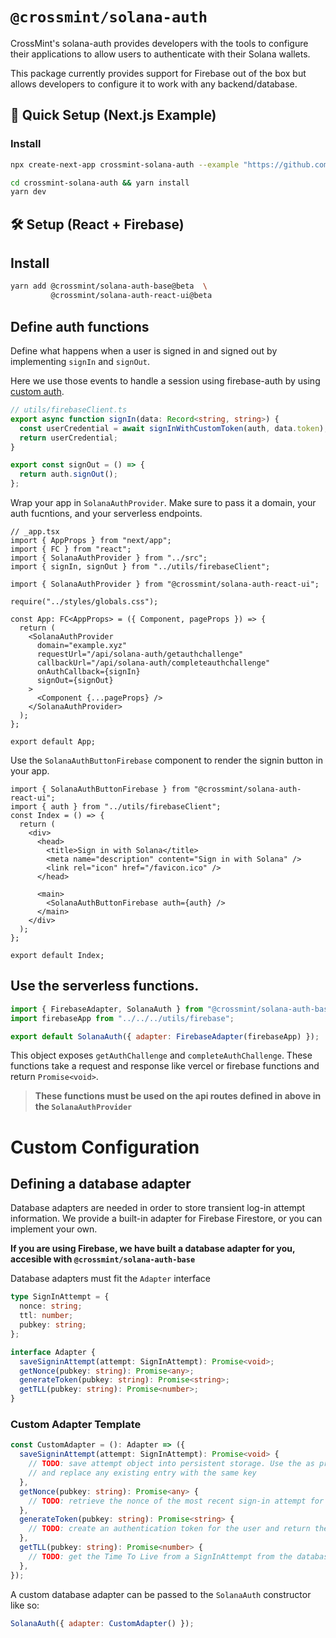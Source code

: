 # `@crossmint/solana-auth`

CrossMint's solana-auth provides developers with the tools to configure their applications to allow users to authenticate with their Solana wallets.

This package currently provides support for Firebase out of the box but allows developers to configure it to work with any backend/database.

## 🚀 Quick Setup (Next.js Example)

### Install

```sh
npx create-next-app crossmint-solana-auth --example "https://github.com/crossmint/solana-auth/packages/examples/nextjs-starter"

cd crossmint-solana-auth && yarn install
yarn dev
```

## 🛠 Setup (React + Firebase)

## Install

```sh
yarn add @crossmint/solana-auth-base@beta  \
         @crossmint/solana-auth-react-ui@beta
```

## Define auth functions

Define what happens when a user is signed in and signed out by implementing `signIn` and `signOut`.

Here we use those events to handle a session using firebase-auth by using [custom auth](https://firebase.google.com/docs/auth/web/custom-auth).

```ts
// utils/firebaseClient.ts
export async function signIn(data: Record<string, string>) {
  const userCredential = await signInWithCustomToken(auth, data.token);
  return userCredential;
}

export const signOut = () => {
  return auth.signOut();
};
```

Wrap your app in `SolanaAuthProvider`. Make sure to pass it a domain, your auth fucntions, and your serverless endpoints.

```tsx
// _app.tsx
import { AppProps } from "next/app";
import { FC } from "react";
import { SolanaAuthProvider } from "../src";
import { signIn, signOut } from "../utils/firebaseClient";

import { SolanaAuthProvider } from "@crossmint/solana-auth-react-ui";

require("../styles/globals.css");

const App: FC<AppProps> = ({ Component, pageProps }) => {
  return (
    <SolanaAuthProvider
      domain="example.xyz"
      requestUrl="/api/solana-auth/getauthchallenge"
      callbackUrl="/api/solana-auth/completeauthchallenge"
      onAuthCallback={signIn}
      signOut={signOut}
    >
      <Component {...pageProps} />
    </SolanaAuthProvider>
  );
};

export default App;
```

Use the `SolanaAuthButtonFirebase` component to render the signin button in your app.

```tsx
import { SolanaAuthButtonFirebase } from "@crossmint/solana-auth-react-ui";
import { auth } from "../utils/firebaseClient";
const Index = () => {
  return (
    <div>
      <head>
        <title>Sign in with Solana</title>
        <meta name="description" content="Sign in with Solana" />
        <link rel="icon" href="/favicon.ico" />
      </head>

      <main>
        <SolanaAuthButtonFirebase auth={auth} />
      </main>
    </div>
  );
};

export default Index;
```

## Use the serverless functions.

```js
import { FirebaseAdapter, SolanaAuth } from "@crossmint/solana-auth-base";
import firebaseApp from "../../../utils/firebase";

export default SolanaAuth({ adapter: FirebaseAdapter(firebaseApp) });
```

This object exposes `getAuthChallenge` and `completeAuthChallenge`. These functions take a request and response like vercel or firebase functions and return `Promise<void>`.

> **These functions must be used on the api routes defined in above in the `SolanaAuthProvider`**

# Custom Configuration

## Defining a database adapter

Database adapters are needed in order to store transient log-in attempt information. We provide a built-in adapter for Firebase Firestore, or you can implement your own.

**If you are using Firebase, we have built a database adapter for you, accesible with `@crossmint/solana-auth-base`**

Database adapters must fit the `Adapter` interface

```ts
type SignInAttempt = {
  nonce: string;
  ttl: number;
  pubkey: string;
};

interface Adapter {
  saveSigninAttempt(attempt: SignInAttempt): Promise<void>;
  getNonce(pubkey: string): Promise<any>;
  generateToken(pubkey: string): Promise<string>;
  getTLL(pubkey: string): Promise<number>;
}
```

### Custom Adapter Template

```ts
const CustomAdapter = (): Adapter => ({
  saveSigninAttempt(attempt: SignInAttempt): Promise<void> {
    // TODO: save attempt object into persistent storage. Use the as primary key
    // and replace any existing entry with the same key
  },
  getNonce(pubkey: string): Promise<any> {
    // TODO: retrieve the nonce of the most recent sign-in attempt for a public key and return the nonce or undefined
  },
  generateToken(pubkey: string): Promise<string> {
    // TODO: create an authentication token for the user and return the token
  },
  getTLL(pubkey: string): Promise<number> {
    // TODO: get the Time To Live from a SignInAttempt from the database
  },
});
```

A custom database adapter can be passed to the `SolanaAuth` constructor like so:

```js
SolanaAuth({ adapter: CustomAdapter() });
```
